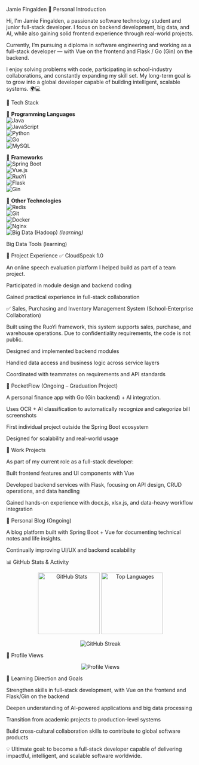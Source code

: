 Jamie Fingalden
👋 Personal Introduction

Hi, I'm Jamie Fingalden, a passionate software technology student and junior full-stack developer.
I focus on backend development, big data, and AI, while also gaining solid frontend experience through real-world projects.

Currently, I’m pursuing a diploma in software engineering and working as a full-stack developer — with Vue on the frontend and Flask / Go (Gin) on the backend.

I enjoy solving problems with code, participating in school-industry collaborations, and constantly expanding my skill set.
My long-term goal is to grow into a global developer capable of building intelligent, scalable systems. 🌍💻

🧰 Tech Stack

🔧 **Programming Languages**  
![Java](https://img.shields.io/badge/Java-ED8B00?style=for-the-badge&logo=java&logoColor=white)  
![JavaScript](https://img.shields.io/badge/JavaScript-F7DF1E?style=for-the-badge&logo=javascript&logoColor=black)  
![Python](https://img.shields.io/badge/Python-3776AB?style=for-the-badge&logo=python&logoColor=white)  
![Go](https://img.shields.io/badge/Go-00ADD8?style=for-the-badge&logo=go&logoColor=white)  
![MySQL](https://img.shields.io/badge/MySQL-4479A1?style=for-the-badge&logo=mysql&logoColor=white)

🔧 **Frameworks**  
![Spring Boot](https://img.shields.io/badge/Spring_Boot-6DB33F?style=for-the-badge&logo=springboot&logoColor=white)  
![Vue.js](https://img.shields.io/badge/Vue.js-4FC08D?style=for-the-badge&logo=vuedotjs&logoColor=white)  
![RuoYi](https://img.shields.io/badge/RuoYi-2E86C1?style=for-the-badge)  
![Flask](https://img.shields.io/badge/Flask-000000?style=for-the-badge&logo=flask&logoColor=white)  
![Gin](https://img.shields.io/badge/Gin-00ADD8?style=for-the-badge&logo=go&logoColor=white)

🔧 **Other Technologies**  
![Redis](https://img.shields.io/badge/Redis-DC382D?style=for-the-badge&logo=redis&logoColor=white)  
![Git](https://img.shields.io/badge/Git-F05032?style=for-the-badge&logo=git&logoColor=white)  
![Docker](https://img.shields.io/badge/Docker-2496ED?style=for-the-badge&logo=docker&logoColor=white)  
![Nginx](https://img.shields.io/badge/Nginx-009639?style=for-the-badge&logo=nginx&logoColor=white)  
![Big Data (Hadoop)](https://img.shields.io/badge/Big%20Data-Hadoop-2181C2?style=for-the-badge&logo=apachehadoop&logoColor=white) *(learning)*


Big Data Tools (learning)

💼 Project Experience
✅ CloudSpeak 1.0

An online speech evaluation platform I helped build as part of a team project.

Participated in module design and backend coding

Gained practical experience in full-stack collaboration

✅ Sales, Purchasing and Inventory Management System (School-Enterprise Collaboration)

Built using the RuoYi framework, this system supports sales, purchase, and warehouse operations.
Due to confidentiality requirements, the code is not public.

Designed and implemented backend modules

Handled data access and business logic across service layers

Coordinated with teammates on requirements and API standards

🚧 PocketFlow (Ongoing – Graduation Project)

A personal finance app with Go (Gin backend) + AI integration.

Uses OCR + AI classification to automatically recognize and categorize bill screenshots

First individual project outside the Spring Boot ecosystem

Designed for scalability and real-world usage

🚧 Work Projects

As part of my current role as a full-stack developer:

Built frontend features and UI components with Vue

Developed backend services with Flask, focusing on API design, CRUD operations, and data handling

Gained hands-on experience with docx.js, xlsx.js, and data-heavy workflow integration

🚧 Personal Blog (Ongoing)

A blog platform built with Spring Boot + Vue for documenting technical notes and life insights.

Continually improving UI/UX and backend scalability

📊 GitHub Stats & Activity
<p align="center"> <img src="https://github-readme-stats.vercel.app/api?username=YOUR_GITHUB_USERNAME&show_icons=true&theme=radical" alt="GitHub Stats" height="165"/> <img src="https://github-readme-stats.vercel.app/api/top-langs/?username=YOUR_GITHUB_USERNAME&layout=compact&theme=radical" alt="Top Languages" height="165"/> </p> <p align="center"> <img src="https://streak-stats.demolab.com/?user=YOUR_GITHUB_USERNAME&theme=radical" alt="GitHub Streak"/> </p>
👀 Profile Views
<p align="center"> <img src="https://komarev.com/ghpvc/?username=YOUR_GITHUB_USERNAME&style=for-the-badge&color=blue" alt="Profile Views"/> </p>
🎯 Learning Direction and Goals

Strengthen skills in full-stack development, with Vue on the frontend and Flask/Gin on the backend

Deepen understanding of AI-powered applications and big data processing

Transition from academic projects to production-level systems

Build cross-cultural collaboration skills to contribute to global software products

💡 Ultimate goal: to become a full-stack developer capable of delivering impactful, intelligent, and scalable software worldwide.
